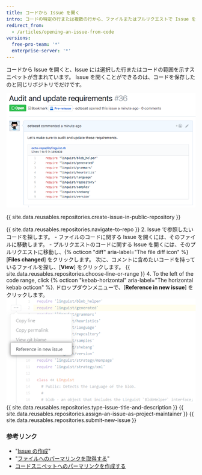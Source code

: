 ```yaml
---
title: コードから Issue を開く
intro: コードの特定の行または複数の行から、ファイルまたはプルリクエストで Issue を開くことができます。
redirect_from:
  - /articles/opening-an-issue-from-code
versions:
  free-pro-team: '*'
  enterprise-server: '*'
---
```


コードから Issue を開くと、Issue には選択した行またはコードの範囲を示すスニペットが含まれています。 Issue を開くことができるのは、コードを保存したのと同じリポジトリでだけです。

![コードから開いた Issue で表示されるコードスニペット](/assets/images/help/repository/issue-opened-from-code.png)

{{ site.data.reusables.repositories.create-issue-in-public-repository }}

{{ site.data.reusables.repositories.navigate-to-repo }}
2. Issue で参照したいコードを探します。
    - ファイルのコードに関する Issue を開くには、そのファイルに移動します。
    - プルリクエストのコードに関する Issue を開くには、そのプルリクエストに移動し、{% octicon "diff" aria-label="The file diff icon" %}[**Files changed**] をクリックします。 次に、コメントに含めたいコードを持っているファイルを探し、[**View**] をクリックします。
{{ site.data.reusables.repositories.choose-line-or-range }}
4. To the left of the code range, click
{% octicon "kebab-horizontal" aria-label="The horizontal kebab octicon" %}. ドロップダウンメニューで、[**Reference in new issue**] をクリックします。
  ![選択した行から新しいIssueを開くオプションのある三点メニュー](/assets/images/help/repository/open-new-issue-specific-line.png)
{{ site.data.reusables.repositories.type-issue-title-and-description }}
{{ site.data.reusables.repositories.assign-an-issue-as-project-maintainer }}
{{ site.data.reusables.repositories.submit-new-issue }}

### 参考リンク

- "[Issue の作成](/github/managing-your-work-on-github/creating-an-issue)"
- "[ファイルへのパーマリンクを取得する](/github/managing-files-in-a-repository/getting-permanent-links-to-files)"
- [コードスニペットへのパーマリンクを作成する](/github/managing-your-work-on-github/creating-a-permanent-link-to-a-code-snippet)
